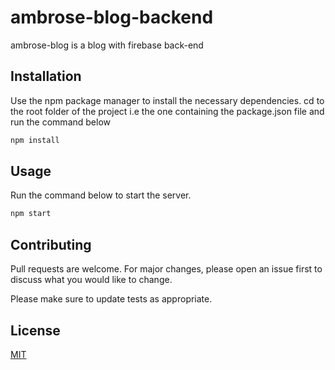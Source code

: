 # ambrose-blog-backend

ambrose-blog is a blog with firebase back-end

## Installation

Use the npm package manager to install the necessary dependencies.
cd to the root folder of the project i.e the one containing the package.json file
and run the command below
```bash
npm install
```

## Usage
Run the command below to start the server.
```python
npm start
```

## Contributing
Pull requests are welcome. For major changes, please open an issue first to discuss what you would like to change.

Please make sure to update tests as appropriate.

## License
[MIT](https://choosealicense.com/licenses/mit/)